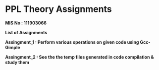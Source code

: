 # PPL Theory Assignments

<b>MIS No : 111903066<b>

List of Assignments

<b>Assingment_1 : Perform various operations on given code using Gcc-Gimple<b>
  
<b>Assingment_2 : See the the temp files generated in code compilation & study them<b>
